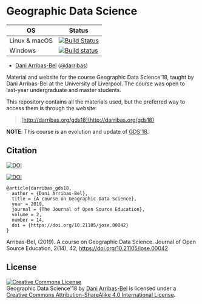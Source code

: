 # Geographic Data Science

| OS      | Status |
| ------- | -----------------|
| Linux & macOS   | [![Build Status](https://travis-ci.org/darribas/gds18.svg?branch=master)](https://travis-ci.org/darribas/gds18) |
| Windows | [![Build status](https://ci.appveyor.com/api/projects/status/w73hb3ds37gxlidv?svg=true)](https://ci.appveyor.com/project/darribas/gds18) |

* [Dani Arribas-Bel](http://darribas.org) ([@darribas](http://darribas.org))

Material and website for the course Geographic Data Science'18, taught
by Dani Arribas-Bel at the University of Liverpool. The course was open to
last-year undergraduate and master students.

This repository contains all the materials used, but the preferred way to
access them is through the website:

> [http://darribas.org/gds18](http://darribas.org/gds18)

**NOTE**: This course is an evolution and update of [GDS'18](http://darribas.org/gds18).

## Citation

[![DOI](http://jose.theoj.org/papers/10.21105/jose.00042/status.svg)](https://doi.org/10.21105/jose.00042)

[![DOI](https://zenodo.org/badge/145456898.svg)](https://zenodo.org/badge/latestdoi/145456898)

```
@article{darribas_gds18,
  author = {Dani Arribas-Bel},
  title = {A course on Geographic Data Science},
  year = 2019,
  journal = {The Journal of Open Source Education},
  volume = 2,
  number = 14,
  doi = {https://doi.org/10.21105/jose.00042}
}
```

Arribas-Bel, (2019). A course on Geographic Data Science. Journal of Open Source Education, 2(14), 42, https://doi.org/10.21105/jose.00042

## License

<a rel="license" href="http://creativecommons.org/licenses/by-sa/4.0/"><img alt="Creative Commons License" style="border-width:0" src="https://i.creativecommons.org/l/by-sa/4.0/88x31.png" /></a><br /><span xmlns:dct="http://purl.org/dc/terms/" property="dct:title">Geographic Data Science'18</span> by <a xmlns:cc="http://creativecommons.org/ns#" href="http://darribas.org" property="cc:attributionName" rel="cc:attributionURL">Dani Arribas-Bel</a> is licensed under a <a rel="license" href="http://creativecommons.org/licenses/by-sa/4.0/">Creative Commons Attribution-ShareAlike 4.0 International License</a>.
